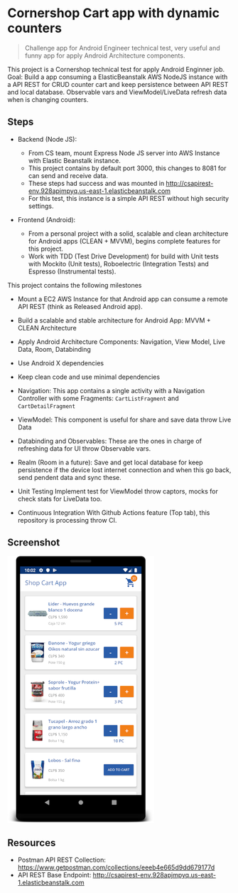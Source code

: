# Cornershop Cart app with dynamic counters
> Challenge app for Android Engineer technical test, very useful and funny app for apply Android Architecture components.

This project is a Cornershop technical test for apply Android Enginner job. 
Goal: Build a app consuming a ElasticBeanstalk AWS NodeJS instance with a API REST for CRUD counter cart and keep persistence between API REST and local database. Observable vars and ViewModel/LiveData refresh data when is changing counters.

## Steps

- Backend (Node JS):
  - From CS team, mount Express Node JS server into AWS Instance with Elastic Beanstalk instance.
  - This project contains by default port 3000, this changes to 8081 for can send and receive data.
  - These steps had success and was mounted in http://csapirest-env.928apjmpyq.us-east-1.elasticbeanstalk.com
  - For this test, this instance is a simple API REST without high security settings.

- Frontend (Android):
  - From a personal project with a solid, scalable and clean architecture for Android apps (CLEAN + MVVM), begins complete features for this project.
  - Work with TDD (Test Drive Development) for build with Unit tests with Mockito (Unit tests), Roboelectric (Integration Tests) and Espresso (Instrumental tests).

This project contains the following milestones

- Mount a EC2 AWS Instance for that Android app can consume a remote API REST (think as Released Android app). 
- Build a scalable and stable architecture for Android App: MVVM + CLEAN Architecture
- Apply Android Architecture Components: Navigation, View Model, Live Data, Room, Databinding
- Use Android X dependencies
- Keep clean code and use minimal dependencies

- Navigation:
This app contains a single activity with a Navigation Controller with some Fragments: `CartListFragment` and `CartDetailFragment`

- ViewModel:
This component is useful for share and save data throw Live Data

- Databinding and Observables:
These are the ones in charge of refreshing data for UI throw Observable vars.

- Realm (Room in a future):
Save and get local database for keep persistence if the device lost internet connection and when this go back, send pendent data and sync these.

- Unit Testing
Implement test for ViewModel throw captors, mocks for check stats for LiveData too.

- Continuous Integration
With Github Actions feature (Top tab), this repository is processing throw CI.

## Screenshot

![Shop Cart App](https://raw.githubusercontent.com/anibalbastiass/android.cs.shopcartchallenge/develop/screenshots/photo1.png)


## Resources

- Postman API REST Collection: https://www.getpostman.com/collections/eeeb4e665d9dd679177d
- API REST Base Endpoint: http://csapirest-env.928apjmpyq.us-east-1.elasticbeanstalk.com


